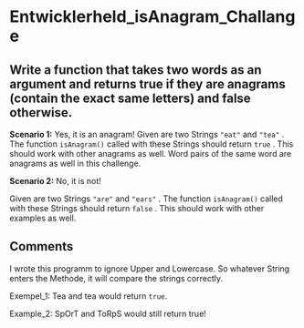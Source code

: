 # Entwicklerheld_isAnagram_Challange
## Write a function that takes two words as an argument and returns true if they are anagrams (contain the exact same letters) and false otherwise. 

**Scenario 1:** Yes, it is an anagram!
Given are two Strings `"eat"` and `"tea"` .
The function `isAnagram()` called with these Strings should return `true` .
This should work with other anagrams as well. Word pairs of the same word are anagrams as well in this challenge.

**Scenario 2:** No, it is not!



Given are two Strings `"are"` and `"ears"` .
The function `isAnagram()` called with these Strings should return `false` .
This should work with other examples as well.
<h2>
  
## Comments
I wrote this programm to ignore Upper and Lowercase. So whatever String enters the Methode, it will compare the strings correctly.


Exempel_1: Tea and tea would return `true`.


Example_2: SpOrT and ToRpS would still return true!
<h2>
